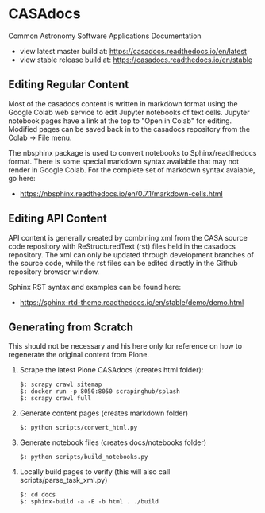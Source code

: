 # CASAdocs
Common Astronomy Software Applications Documentation

- view latest master build at: https://casadocs.readthedocs.io/en/latest
- view stable release build at: https://casadocs.readthedocs.io/en/stable


## Editing Regular Content
Most of the casadocs content is written in markdown format using the Google
Colab web service to edit Jupyter notebooks of text cells.  Jupyter notebook
pages have a link at the top to "Open in Colab" for editing.  Modified pages
can be saved back in to the casadocs repository from the Colab -> File menu.

The nbsphinx package is used to convert notebooks to Sphinx/readthedocs format.
There is some special markdown syntax available that may not render in Google 
Colab.  For the complete set of markdown syntax avaiable, go here:
- https://nbsphinx.readthedocs.io/en/0.7.1/markdown-cells.html

## Editing API Content
API content is generally created by combining xml from the CASA source code
repository with ReStructuredText (rst) files held in the casadocs repository.
The xml can only be updated through development branches of the source code,
while the rst files can be edited directly in the Github repository browser
window.

Sphinx RST syntax and examples can be found here:
- https://sphinx-rtd-theme.readthedocs.io/en/stable/demo/demo.html


## Generating from Scratch
This should not be necessary and his here only for reference on how
to regenerate the original content from Plone.

1. Scrape the latest Plone CASAdocs (creates html folder):
   ```
   $: scrapy crawl sitemap
   $: docker run -p 8050:8050 scrapinghub/splash
   $: scrapy crawl full
   ```

2. Generate content pages (creates markdown folder)
   ```
   $: python scripts/convert_html.py
   ``` 

3. Generate notebook files (creates docs/notebooks folder)
   ```
   $: python scripts/build_notebooks.py
   ```

4. Locally build pages to verify (this will also call scripts/parse_task_xml.py)
   ```
   $: cd docs
   $: sphinx-build -a -E -b html . ./build
   ```



